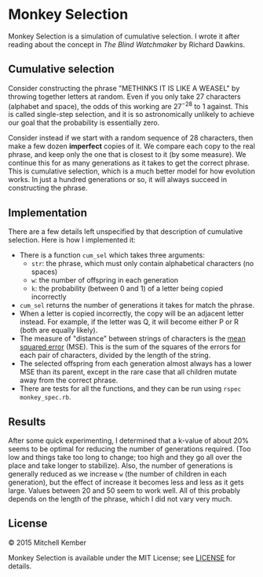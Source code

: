 # Monkey Selection

Monkey Selection is a simulation of cumulative selection. I wrote it after reading about the concept in _The Blind Watchmaker_ by Richard Dawkins.

## Cumulative selection

Consider constructing the phrase "METHINKS IT IS LIKE A WEASEL" by throwing together letters at random. Even if you only take 27 characters (alphabet and space), the odds of this working are 27<sup>−28</sup> to 1 against. This is called single-step selection, and it is so astronomically unlikely to achieve our goal that the probability is essentially zero.

Consider instead if we start with a random sequence of 28 characters, then make a few dozen **imperfect** copies of it. We compare each copy to the real phrase, and keep only the one that is closest to it (by some measure). We continue this for as many generations as it takes to get the correct phrase. This is cumulative selection, which is a much better model for how evolution works. In just a hundred generations or so, it will always succeed in constructing the phrase.

## Implementation

There are a few details left unspecified by that description of cumulative selection. Here is how I implemented it:

- There is a function `cum_sel` which takes three arguments:
	- `str`: the phrase, which must only contain alphabetical characters (no spaces)
	- `w`: the number of offspring in each generation
	- `k`: the probability (between 0 and 1) of a letter being copied incorrectly
- `cum_sel` returns the number of generations it takes for match the phrase.
- When a letter is copied incorrectly, the copy will be an adjacent letter instead. For example, if the letter was Q, it will become either P or R (both are equally likely).
- The measure of "distance" between strings of characters is the [mean squared error][1] (MSE). This is the sum of the squares of the errors for each pair of characters, divided by the length of the string.
- The selected offspring from each generation almost always has a lower MSE than its parent, except in the rare case that all children mutate away from the correct phrase.
- There are tests for all the functions, and they can be run using `rspec monkey_spec.rb`.

[1]: http://en.wikipedia.org/wiki/Mean_squared_error

## Results

After some quick experimenting, I determined that a k-value of about 20% seems to be optimal for reducing the number of generations required. (Too low and things take too long to change; too high and they go all over the place and take longer to stabilize). Also, the number of generations is generally reduced as we increase `w` (the number of children in each generation), but the effect of increase it becomes less and less as it gets large. Values between 20 and 50 seem to work well. All of this probably depends on the length of the phrase, which I did not vary very much.

## License

© 2015 Mitchell Kember

Monkey Selection is available under the MIT License; see [LICENSE](LICENSE.md) for details.